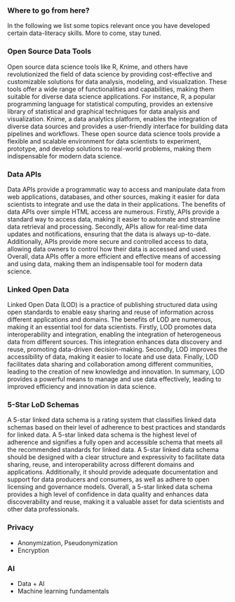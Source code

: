 <!-- -->
### Where to go from here?

In the following we list some topics relevant once you have developed certain data-literacy skills. More to come, stay tuned.

### Open Source Data Tools

Open source data science tools like R, Knime, and others have revolutionized the field of data science by providing cost-effective and customizable solutions for data analysis, modeling, and visualization. These tools offer a wide range of functionalities and capabilities, making them suitable for diverse data science applications. For instance, R, a popular programming language for statistical computing, provides an extensive library of statistical and graphical techniques for data analysis and visualization. Knime, a data analytics platform, enables the integration of diverse data sources and provides a user-friendly interface for building data pipelines and workflows. These open source data science tools provide a flexible and scalable environment for data scientists to experiment, prototype, and develop solutions to real-world problems, making them indispensable for modern data science.

### Data APIs

Data APIs provide a programmatic way to access and manipulate data from web applications, databases, and other sources, making it easier for data scientists to integrate and use the data in their applications. The benefits of data APIs over simple HTML access are numerous. Firstly, APIs provide a standard way to access data, making it easier to automate and streamline data retrieval and processing. Secondly, APIs allow for real-time data updates and notifications, ensuring that the data is always up-to-date. Additionally, APIs provide more secure and controlled access to data, allowing data owners to control how their data is accessed and used. Overall, data APIs offer a more efficient and effective means of accessing and using data, making them an indispensable tool for modern data science.

### Linked Open Data

Linked Open Data (LOD) is a practice of publishing structured data using open standards to enable easy sharing and reuse of information across different applications and domains. The benefits of LOD are numerous, making it an essential tool for data scientists. Firstly, LOD promotes data interoperability and integration, enabling the integration of heterogeneous data from different sources. This integration enhances data discovery and reuse, promoting data-driven decision-making. Secondly, LOD improves the accessibility of data, making it easier to locate and use data. Finally, LOD facilitates data sharing and collaboration among different communities, leading to the creation of new knowledge and innovation. In summary, LOD provides a powerful means to manage and use data effectively, leading to improved efficiency and innovation in data science.

### 5-Star LoD Schemas

A 5-star linked data schema is a rating system that classifies linked data schemas based on their level of adherence to best practices and standards for linked data. A 5-star linked data schema is the highest level of adherence and signifies a fully open and accessible schema that meets all the recommended standards for linked data. A 5-star linked data schema should be designed with a clear structure and expressivity to facilitate data sharing, reuse, and interoperability across different domains and applications. Additionally, it should provide adequate documentation and support for data producers and consumers, as well as adhere to open licensing and governance models. Overall, a 5-star linked data schema provides a high level of confidence in data quality and enhances data discoverability and reuse, making it a valuable asset for data scientists and other data professionals.

### Privacy

  * Anonymization, Pseudonymization
  * Encryption

### AI

 * Data + AI
 * Machine learning fundamentals
 

 
